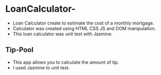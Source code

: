 # LoanCalculator-
* Loan Calculator create to estimate the cost of a monthly mortgage.
* Calculator was created using HTML CSS JS and DOM manipulation.
* This loan calculator was unit test with Jasmine. 

## Tip-Pool
* This app allows you to calculate the amount of tip. 
* I used Jasmine to unit test.
